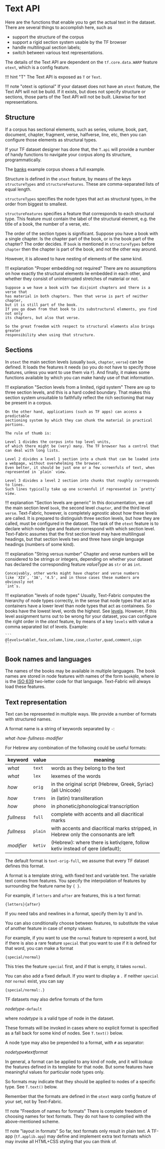 # Text API

Here are the functions that enable you to get the actual text in the dataset.
There are several things to accomplish here, such as

*   support the structure of the corpus
*   support a rigid section system usable by the TF browser
*   handle multilingual section labels;
*   switch between various text representations.

The details of the Text API are dependent on the `tf.core.data.WARP` feature `otext`,
which is a config feature.

!!! hint "T"
    The Text API is exposed as `T` or `Text`.

!!! note "otext is optional"
    If your dataset does not have an `otext` feature,
    the Text API will not be build.
    If it exists, but does not specify structure or sections,
    those parts of the Text API will not be built.
    Likewise for text representations.

## Structure

If a corpus has sectional elements, such as
series, volume, book, part, document, chapter, fragment, verse, halfverse,
line, etc, then you can configure those elements as structural types.

If your TF dataset designer has done that, the `T.api` will provide a number
of handy functions to navigate your corpus along its structure, programmatically.

The
[banks](https://nbviewer.jupyter.org/github/annotation/banks/blob/master/programs/structure.ipynb)
example corpus shows a full example.

Structure is defined in the `otext` feature, by means of the keys
`structureTypes` and `structureFeatures`.
These are comma-separated lists of equal length.

`structureTypes` specifies the node types
that act as structural types, in the order from biggest to smallest.

`structureFeatures` specifies a feature that corresponds to each
structural type. This feature must contain the label of the structural
element, e.g. the title of a book, the number of a verse, etc.

The order of the section types is significant.
Suppose you have a book with a single chapter. Is the chapter part of the book,
or is the book part of the chapter?
The order decides. If `book` is mentioned in `structureTypes` before `chapter`
then the chapter is part of the book, and not the other way around.

However, it is allowed to have nesting of elements of the same kind.

!!! explanation "Proper embedding not required" 
    There are no assumptions on how exactly the structural elements lie
    embedded in each other, and whether they consist of uninterrupted stretches
    of material or not.

    Suppose a we have a book with two disjoint chapters and there is a verse that
    has material in both chapters. Then that verse is part of neither chapter,
    but it is still part of the book.
    If you go down from that book to its substructural elements, you find not only
    its chapters, but also that verse. 

    So the great freedom with respect to structural elements also brings greater
    responsibility when using that structure.

## Sections

In `otext` the main section levels (usually `book`, `chapter`, `verse`) can be
defined. It loads the features it needs (so you do not have to specify those
features, unless you want to use them via `F`). And finally, it makes some
functions available by which you can make handy use of that information.

!!! explanation "Section levels from a limited, rigid system"
    There are up to three section levels, and this is a hard coded boundary.
    That makes this section system unsuitable to faithfully reflect the
    rich sectioning that may be present in a corpus.

    On the other hand, applications (such as TF apps) can access a predictable
    sectioning system by which they can chunk the material in practical portions.

    The rule of thumb is:
    
    Level 1 divides the corpus into top level units,
    of which there might be (very) many. The TF browser has a control that
    can deal with long lists.

    Level 2 divides a level 1 section into a chunk that can be loaded into 
    a webpage, without overwhelming the browser.
    Even better, it should be just one or a few screenfuls of text, when
    represented in `plain` view.

    Level 3 divides a level 2 section into chunks that roughly corresponds to lines.
    Such lines typically take up one screenful if represented in `pretty` view.

!!! explanation "Section levels are generic"
    In this documentation, we call the main section level `book`, the second level
    `chapter`, and the third level `verse`. Text-Fabric, however, is completely
    agnostic about how these levels are called. It is prepared to distinguish three
    section levels, but how they are called, must be configured in the dataset. The
    task of the `otext` feature is to declare which node type and feature correspond
    with which section level. Text-Fabric assumes that the first section level may
    have multilingual headings, but that section levels two and three have single
    language headings (numbers of some kind).

!!! explanation "String versus number"
    Chapter and verse numbers will be considered to be strings or
    integers, depending on whether your dataset has declared the corresponding
    feature *valueType* as `str` or as `int`.

    Conceivably, other works might have chapter and verse numbers
    like `XIV`, '3A', '4.5', and in those cases these numbers are obviously not
    `int`s.

!!! explanation "levels of node types"
    Usually, Text-Fabric computes the hierarchy of node types correctly, in the
    sense that node types that act as containers have a lower level than node types
    that act as containees. So books have the lowest level, words the highest. See
    [levels](#levels). However, if this level assignment turns out to be wrong for
    your dataset, you can configure the right order in the *otext* feature, by means
    of a key `levels` with value a comma separated list of levels. Example:

    ```
    @levels=tablet,face,column,line,case,cluster,quad,comment,sign
    ```

## Book names and languages

The names of the books may be available in multiple languages. The book names
are stored in node features with names of the form `book@`*la*, where *la* is
the [ISO 639](https://en.wikipedia.org/wiki/ISO_639) two-letter code for that
language. Text-Fabric will always load these features.

## Text representation

Text can be represented in multiple ways. We provide a number of formats with
structured names.

A format name is a string of keywords separated by `-`:

*what*`-`*how*`-`*fullness*`-`*modifier*

For Hebrew any combination of the follwoing could be useful formats:

keyword | value | meaning
------- | ----- | -------
*what* | `text` | words as they belong to the text
*what* | `lex` | lexemes of the words
*how* | `orig` | in the original script (Hebrew, Greek, Syriac) (all Unicode)
*how* | `trans` | in (latin) transliteration
*how* | `phono` | in phonetic/phonological transcription
*fullness* | `full` | complete with accents and all diacritical marks
*fullness* | `plain` | with accents and diacritical marks stripped, in Hebrew only the consonants are left
*modifier* | `ketiv` | (Hebrew): where there is ketiv/qere, follow ketiv instead of qere (default);

The default format is `text-orig-full`, we assume that every TF dataset defines
this format.

A format is a template string, with fixed text and variable text.
The variable text comes from features.
You specify the interpolation of features by surrounding the feature name
by `{ }`.

For example, if `letters` and `after` are features, this is a text format:

```
{letters}{after}
```

If you need tabs and newlines in a format, specify them by \\t and \\n.

You can also conditionally choose between features, to
substitute the value of another feature in case of empty values.

For example, if you want to use the `normal` feature to represent a word,
but if there is also a rare feature `special` that you want to use if it
is defined for that word, you can make a format

```
{special/normal}
```

This tries the feature `special` first, and if that is empty, it takes
`normal`.

You can also add a fixed default. If you want to display a `.` if
neither `special` nor `normal` exist, you can say

```
{special/normal:.}
```

TF datasets may also define formats of the form

*nodetype*`-default`

where *nodetype* is a valid type of node in the dataset.

These formats will be invoked in cases where no explicit format is specified as
a fall back for some kind of nodes. See `T.text()` below.

A node type may also be prepended to a format, with `#` as separator:

*nodetype*`#`*textformat*

In general, a format can be applied to any kind of node, and it will 
lookup the features defined in its template for that node.
But some features have meaningful values for particular node types only.
 
So formats may indicate that they should be applied to nodes of a specific type.
See `T.text()` below.

Remember that the formats are defined in the `otext` warp config feature of your
set, not by Text-Fabric.

!!! note "Freedom of names for formats"
    There is complete freedom of choosing names for text formats.
    They do not have to complied with the above-mentioned scheme.

!!! note "layout in formats"
    So far, text formats only result in plain text.
    A TF-app (`tf.applib.app`) may define and implement extra text
    formats which may invoke all HTML+CSS styling that you can think of.

